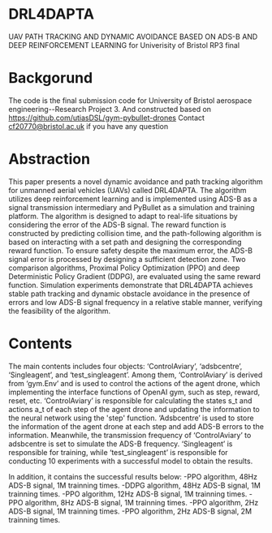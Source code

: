# DRL4DAPTA
UAV PATH TRACKING AND DYNAMIC AVOIDANCE BASED ON ADS-B AND DEEP REINFORCEMENT LEARNING for Univerisity of Bristol RP3 final
# Backgorund
The code is the final submission code for University of Bristol aerospace engineering--Research Project 3. And constructed based on https://github.com/utiasDSL/gym-pybullet-drones
Contact cf20770@bristol.ac.uk if you have any question


# Abstraction
This paper presents a novel dynamic avoidance and path tracking algorithm for unmanned aerial vehicles (UAVs) called DRL4DAPTA. The algorithm utilizes deep reinforcement learning and is implemented using ADS-B as a signal transmission intermediary and PyBullet as a simulation and training platform. The algorithm is designed to adapt to real-life situations by considering the error of the ADS-B signal. The reward function is constructed by predicting collision time, and the path-following algorithm is based on interacting with a set path and designing the corresponding reward function. To ensure safety despite the maximum error, the ADS-B signal error is processed by designing a sufficient detection zone. Two comparison algorithms, Proximal Policy Optimization (PPO) and deep Deterministic Policy Gradient (DDPG), are evaluated using the same reward function. Simulation experiments demonstrate that DRL4DAPTA achieves stable path tracking and dynamic obstacle avoidance in the presence of errors and low ADS-B signal frequency in a relative stable manner, verifying the feasibility of the algorithm.


# Contents
The main contents includes four objects: ‘ControlAviary’, ‘adsbcentre’, ‘Singleagent’, and ‘test_singleagent’. Among them, ‘ControlAviary’ is derived from ‘gym.Env’ and is used to control the actions of the agent drone, which implementing the interface functions of OpenAI gym, such as step, reward, reset, etc. ‘ControlAviary’ is responsible for calculating the states s_t  and actions a_t of each step of the agent drone and updating the information to the neural network using the 'step' function. ‘Adsbcentre’ is used to store the information of the agent drone at each step and add ADS-B errors to the information. Meanwhile, the transmission frequency of ‘ControlAviary’ to adsbcentre is set to simulate the ADS-B frequency. ‘Singleagent’ is responsible for training, while ‘test_singleagent’ is responsible for conducting 10 experiments with a successful model to obtain the results.

In addition, it contains the successful results below:
-PPO algorithm, 48Hz ADS-B signal, 1M trainning times.
-DDPG algorithm, 48Hz ADS-B signal, 1M trainning times.
-PPO algorithm, 12Hz ADS-B signal, 1M trainning times.
-PPO algorithm, 8Hz ADS-B signal, 1M trainning times.
-PPO algorithm, 2Hz ADS-B signal, 1M trainning times.
-PPO algorithm, 2Hz ADS-B signal, 2M trainning times.
